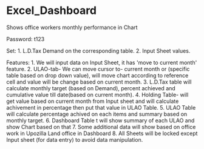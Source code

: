 # Excel_Dashboard

Shows office workers monthly performance in Chart

Password: t123

Set: 1. L.D.Tax Demand on the corresponding table. 2. Input Sheet values.

Features: 1. We will input data on Input Sheet, it has 'move to current month' feature. 2. ULAO-tab- We can move cursor to- current month or (specific table based on drop down value), will move chart according to reference cell and value will be change based on current month. 3. L.D.Tax table will calculate monthly target (based on Demand), percent achieved and cumulative value till date(based on current month). 4. Holding Table- will get value based on current month from Input sheet and will calculate achivement in percentage then put that value in ULAO Table. 5. ULAO Table will calculate percentage achived on each items and summary based on monthly target. 6. Dashboard Table t will show summary of each ULAO and show Chart based on that 7. Some additional data will show based on office work in Upozilla Land office in Dashboard 8. All Sheets will be locked except Input sheet (for data entry) to avoid data manipulation.
